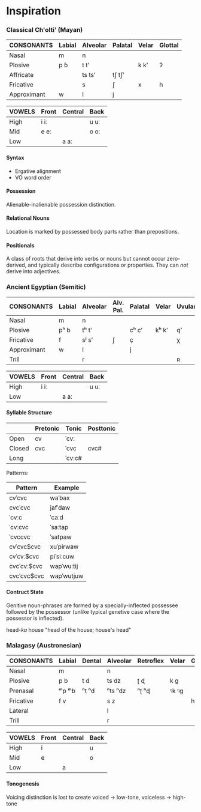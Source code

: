 # Inspiration

### Classical Ch'olti' (Mayan)

| CONSONANTS  | Labial | Alveolar | Palatal | Velar | Glottal |
|---          |---     |---       |---      |---    |---      |
| Nasal       | m      | n        |         |       |         |
| Plosive     | p ɓ    | t tʼ     |         | k kʼ  | ʔ       |
| Affricate   |        | ts tsʼ   | tʃ tʃʼ  |       |         |
| Fricative   |        | s        | ʃ       | x     | h       |
| Approximant | w      | l        | j       |       |         |

| VOWELS | Front | Central | Back |
|---     |---    |---      |---   |
| High   | i iː  |         | u uː |
| Mid    | e eː  |         | o oː |
| Low    |       | a aː    |      |

#### Syntax

- Ergative alignment
- VO word order

#### Possession

Alienable-inalienable possession distinction.

#### Relational Nouns

Location is marked by possessed body parts rather than prepositions.

#### Positionals

A class of roots that derive into verbs or nouns but cannot occur zero-derived, and typically describe configurations or properties.  They can *not* derive into adjectives.

### Ancient Egyptian (Semitic)

| CONSONANTS  | Labial | Alveolar | Alv. Pal. | Palatal | Velar | Uvular | Glottal |
|---          |---     |---       |---        |---      |---    | ---    |---      |
| Nasal       | m      | n        |           |         |       |        |         |
| Plosive     | pʰ b   | tʰ tʼ    |           | cʰ cʼ   | kʰ kʼ | qʼ     | ʔ       |
| Fricative   | f      | sʲ sʼ    | ʃ         | ç       |       | χ      | h       |
| Approximant | w      | l        |           | j       |       |        |         |
| Trill       |        | r        |           |         |       | ʀ      |         |

| VOWELS    | Front | Central | Back  |
|---        |---    |---      |---    |
| High      | i iː  |         | u uː  |
| Low       |       | a aː    |       |

#### Syllable Structure

|        | Pretonic | Tonic   | Posttonic |
| ---    | ---      | ---     | ---       |
| Open   | cv       | ˈcvː    |           |
| Closed | cvc      | ˈcvc    | cvc#      |
| Long   |          | ˈcvːc#  |           |

Patterns:

| Pattern     | Example    |
| ---         | ---        |
| cvˈcvc      | waˈbax     |
| cvcˈcvc     | jafˈdaw    |
| ˈcvːc       | ˈcaːd      |
| ˈcvːcvc     | ˈsaːtap    |
| ˈcvccvc     | ˈsatpaw    |
| cvˈcvc$cvc  | xuˈpirwaw  |
| cvˈcvː$cvc  | piˈsiːcuw  |
| cvcˈcvː$cvc | wapˈwuːtij |
| cvcˈcvc$cvc | wapˈwutjuw |

#### Contruct State

Genitive noun-phrases are formed by a specially-inflected possessee followed by the possessor (unlike typical genetive case where the possessor is inflected).

head-*ka* house "head of the house; house's head"

### Malagasy (Austronesian)

| CONSONANTS  | Labial | Dental | Alveolar | Retroflex | Velar | Glottal |
|---          |---     |---     | ---      |---        |---    |---      |
| Nasal       | m      |        | n        |           |       |         |
| Plosive     | p b    | t d    | ts dz    | ʈ ɖ       | k g   |         |
| Prenasal    | ᵐp ᵐb  | ⁿt ⁿd  | ⁿts ⁿdz  | ⁿʈ ⁿɖ     | ᵑk ᵑg |         |
| Fricative   | f v    |        | s z      |           |       | h       |
| Lateral     |        |        | l        |           |       |         |
| Trill       |        |        | r        |           |       |         |

| VOWELS | Front | Central | Back |
|---     |---    |---      |---   |
| High   | i     |         | u    |
| Mid    | e     |         | o    |
| Low    |       | a       |      |

#### Tonogenesis

Voicing distinction is lost to create voiced → low-tone, voiceless → high-tone
